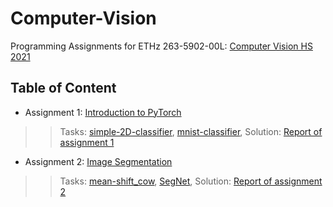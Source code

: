 # Computer-Vision
Programming Assignments for ETHz 263-5902-00L: [Computer Vision HS 2021](https://cvg.ethz.ch/teaching/compvis/)

## Table of Content
* Assignment 1: [Introduction to PyTorch](https://github.com/MUYang99/Computer-Vision/blob/main/Assignment_Problems/Introduction%20to%20PyTorch.pdf) 

>>Tasks: [simple-2D-classifier](https://github.com/MUYang99/Computer-Vision/tree/main/simple-2D-classifier), [mnist-classifier](https://github.com/MUYang99/Computer-Vision/tree/main/mnist-classifier), Solution: [Report of assignment 1](https://github.com/MUYang99/Computer-Vision/blob/main/Reports/CV_Assignment1_YangMu.pdf)

* Assignment 2: [Image Segmentation](https://github.com/MUYang99/Computer-Vision/blob/main/Assignment_Problems/Image%20Segmentation.pdf) 

>>Tasks: [mean-shift_cow](https://github.com/MUYang99/Computer-Vision/tree/main/mean-shift_cow), [SegNet](https://github.com/MUYang99/Computer-Vision/tree/main/SegNet), Solution: [Report of assignment 2](https://github.com/MUYang99/Computer-Vision/blob/main/Reports/CV_Assignment2_YangMu.pdf)
